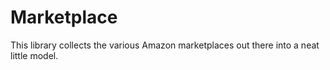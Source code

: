 # Marketplace

This library collects the various Amazon marketplaces out there into a neat little model.
